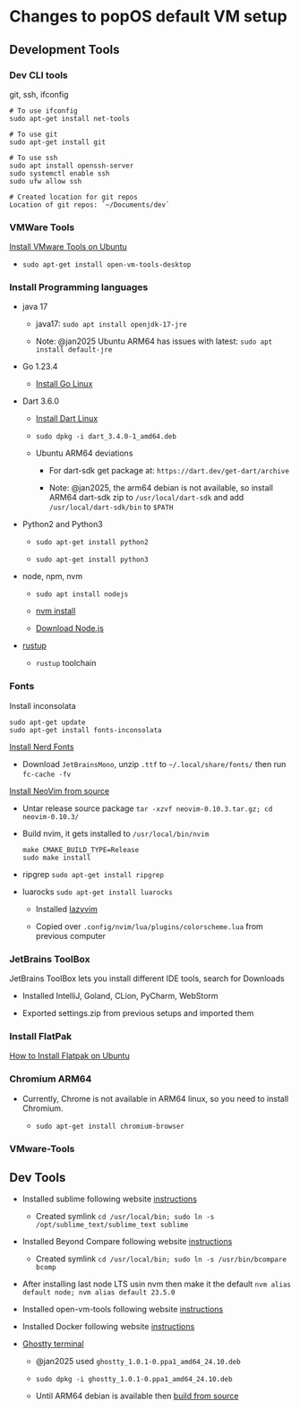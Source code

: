 #  Changes to popOS default VM setup

## Development Tools

### Dev CLI tools

git, ssh, ifconfig

```
# To use ifconfig
sudo apt-get install net-tools

# To use git
sudo apt-get install git

# To use ssh
sudo apt install openssh-server
sudo systemctl enable ssh
sudo ufw allow ssh

# Created location for git repos
Location of git repos: `~/Documents/dev`
```

### VMWare Tools

[Install VMware Tools on Ubuntu](https://www.liquidweb.com/blog/how-to-install-vmware-tools-ubuntu/)

* `sudo apt-get install open-vm-tools-desktop` 

### Install Programming languages

* java 17

  - java17: `sudo apt install openjdk-17-jre`

  - Note: @jan2025 Ubuntu ARM64 has issues with latest: `sudo apt install default-jre`

* Go 1.23.4

  - [Install Go Linux](https://go.dev/doc/install) 

* Dart 3.6.0

  - [Install Dart Linux](https://dart.dev/get-dart#install)

  - `sudo dpkg -i dart_3.4.0-1_amd64.deb`

  - Ubuntu ARM64 deviations

    - For dart-sdk get package at: `https://dart.dev/get-dart/archive`

    - Note: @jan2025, the arm64 debian is not available, so install ARM64 dart-sdk zip to `/usr/local/dart-sdk` and add `/usr/local/dart-sdk/bin` to `$PATH`

* Python2 and Python3

  - `sudo apt-get install python2`

  - `sudo apt-get install python3`

* node, npm, nvm

  - `sudo apt install nodejs`

  - [nvm install](https://github.com/nvm-sh/nvm?tab=readme-ov-file#installing-and-updating)

  - [Download Node.js](https://nodejs.org/en/download/package-manager)

* [rustup](https://www.rust-lang.org/tools/install)

  - `rustup` toolchain

### Fonts

Install inconsolata

```
sudo apt-get update
sudo apt-get install fonts-inconsolata
```
[Install Nerd Fonts](https://www.nerdfonts.com/)

- Download `JetBrainsMono`, unzip `.ttf` to `~/.local/share/fonts/` then run `fc-cache -fv`

[Install NeoVim from source](https://github.com/neovim/neovim/blob/master/INSTALL.md)

  - Untar release source package `tar -xzvf neovim-0.10.3.tar.gz; cd neovim-0.10.3/`

  - Build nvim, it gets installed to `/usr/local/bin/nvim`
    ```
    make CMAKE_BUILD_TYPE=Release
    sudo make install
    ```
  - ripgrep `sudo apt-get install ripgrep`

  - luarocks `sudo apt-get install luarocks`

    - Installed [lazyvim](https://www.lazyvim.org/)

    - Copied over `.config/nvim/lua/plugins/colorscheme.lua` from previous computer

### JetBrains ToolBox

JetBrains ToolBox lets you install different IDE tools, search for Downloads

* Installed IntelliJ, Goland, CLion, PyCharm, WebStorm

* Exported settings.zip from previous setups and imported them

### Install FlatPak

[How to Install Flatpak on Ubuntu](https://flatpak.org/setup/Ubuntu)

### Chromium ARM64

* Currently, Chrome is not available in ARM64 linux, so you need to install Chromium.

  - `sudo apt-get install chromium-browser`

### VMware-Tools

## Dev Tools

* Installed sublime following website [instructions](https://www.sublimetext.com/docs/linux_repositories.html)

  * Created symlink `cd /usr/local/bin; sudo ln -s /opt/sublime_text/sublime_text sublime`

* Installed Beyond Compare following website [instructions](https://www.scootersoftware.com/download.php)

  * Created symlink `cd /usr/local/bin; sudo ln -s /usr/bin/bcompare bcomp` 

* After installing last node LTS usin nvm then make it the default `nvm alias default node; nvm alias default 23.5.0`

* Installed open-vm-tools following website [instructions](https://docs.vmware.com/en/VMware-Tools/11.3.0/com.vmware.vsphere.vmwaretools.doc/GUID-C48E1F14-240D-4DD1-8D4C-25B6EBE4BB0F.html)

* Installed Docker following website [instructions](https://docs.docker.com/engine/install/ubuntu/)

* [Ghostty terminal](https://github.com/mkasberg/ghostty-ubuntu/releases)

  * @jan2025 used `ghostty_1.0.1-0.ppa1_amd64_24.10.deb`

  * `sudo dpkg -i ghostty_1.0.1-0.ppa1_amd64_24.10.deb`

  * Until ARM64 debian is available then [build from source](https://ghostty.org/docs/install/build)

